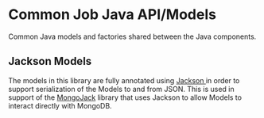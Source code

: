 # Common Job Java API/Models

Common Java models and factories shared between the Java components. 

## Jackson Models

The models in this library are fully annotated using [Jackson ](https://github.com/FasterXML/jackson) in order to support serialization of the Models to and from JSON. This is used in support of the [MongoJack](https://github.com/mongojack/mongojack) library that uses Jackson to allow Models to interact directly with MongoDB.
